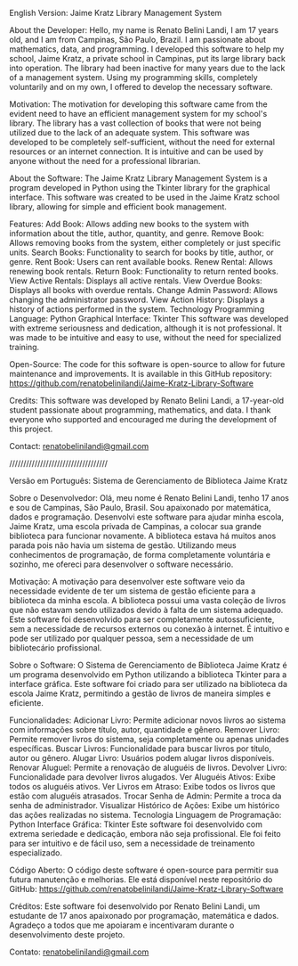 English Version:
Jaime Kratz Library Management System

About the Developer:
Hello, my name is Renato Belini Landi, I am 17 years old, and I am from Campinas, São Paulo, Brazil. I am passionate about mathematics, data, and programming. I developed this software to help my school, Jaime Kratz, a private school in Campinas, put its large library back into operation. The library had been inactive for many years due to the lack of a management system. Using my programming skills, completely voluntarily and on my own, I offered to develop the necessary software.

Motivation:
The motivation for developing this software came from the evident need to have an efficient management system for my school's library. The library has a vast collection of books that were not being utilized due to the lack of an adequate system. This software was developed to be completely self-sufficient, without the need for external resources or an internet connection. It is intuitive and can be used by anyone without the need for a professional librarian.

About the Software:
The Jaime Kratz Library Management System is a program developed in Python using the Tkinter library for the graphical interface. This software was created to be used in the Jaime Kratz school library, allowing for simple and efficient book management.

Features:
Add Book: Allows adding new books to the system with information about the title, author, quantity, and genre.
Remove Book: Allows removing books from the system, either completely or just specific units.
Search Books: Functionality to search for books by title, author, or genre.
Rent Book: Users can rent available books.
Renew Rental: Allows renewing book rentals.
Return Book: Functionality to return rented books.
View Active Rentals: Displays all active rentals.
View Overdue Books: Displays all books with overdue rentals.
Change Admin Password: Allows changing the administrator password.
View Action History: Displays a history of actions performed in the system.
Technology
Programming Language: Python
Graphical Interface: Tkinter
This software was developed with extreme seriousness and dedication, although it is not professional. It was made to be intuitive and easy to use, without the need for specialized training.

Open-Source:
The code for this software is open-source to allow for future maintenance and improvements. It is available in this GitHub repository: https://github.com/renatobelinilandi/Jaime-Kratz-Library-Software

Credits:
This software was developed by Renato Belini Landi, a 17-year-old student passionate about programming, mathematics, and data. I thank everyone who supported and encouraged me during the development of this project.

Contact:
renatobelinilandi@gmail.com

///////////////////////////////////

Versão em Português:
Sistema de Gerenciamento de Biblioteca Jaime Kratz

Sobre o Desenvolvedor:
Olá, meu nome é Renato Belini Landi, tenho 17 anos e sou de Campinas, São Paulo, Brasil. Sou apaixonado por matemática, dados e programação. Desenvolvi este software para ajudar minha escola, Jaime Kratz, uma escola privada de Campinas, a colocar sua grande biblioteca para funcionar novamente. A biblioteca estava há muitos anos parada pois não havia um sistema de gestão. Utilizando meus conhecimentos de programação, de forma completamente voluntária e sozinho, me ofereci para desenvolver o software necessário.

Motivação:
A motivação para desenvolver este software veio da necessidade evidente de ter um sistema de gestão eficiente para a biblioteca da minha escola. A biblioteca possui uma vasta coleção de livros que não estavam sendo utilizados devido à falta de um sistema adequado. Este software foi desenvolvido para ser completamente autossuficiente, sem a necessidade de recursos externos ou conexão à internet. É intuitivo e pode ser utilizado por qualquer pessoa, sem a necessidade de um bibliotecário profissional.

Sobre o Software:
O Sistema de Gerenciamento de Biblioteca Jaime Kratz é um programa desenvolvido em Python utilizando a biblioteca Tkinter para a interface gráfica. Este software foi criado para ser utilizado na biblioteca da escola Jaime Kratz, permitindo a gestão de livros de maneira simples e eficiente.

Funcionalidades:
Adicionar Livro: Permite adicionar novos livros ao sistema com informações sobre título, autor, quantidade e gênero.
Remover Livro: Permite remover livros do sistema, seja completamente ou apenas unidades específicas.
Buscar Livros: Funcionalidade para buscar livros por título, autor ou gênero.
Alugar Livro: Usuários podem alugar livros disponíveis.
Renovar Aluguel: Permite a renovação de aluguéis de livros.
Devolver Livro: Funcionalidade para devolver livros alugados.
Ver Aluguéis Ativos: Exibe todos os aluguéis ativos.
Ver Livros em Atraso: Exibe todos os livros que estão com aluguéis atrasados.
Trocar Senha de Admin: Permite a troca da senha de administrador.
Visualizar Histórico de Ações: Exibe um histórico das ações realizadas no sistema.
Tecnologia
Linguagem de Programação: Python
Interface Gráfica: Tkinter
Este software foi desenvolvido com extrema seriedade e dedicação, embora não seja profissional. Ele foi feito para ser intuitivo e de fácil uso, sem a necessidade de treinamento especializado.

Código Aberto:
O código deste software é open-source para permitir sua futura manutenção e melhorias. Ele está disponível neste repositório do GitHub: https://github.com/renatobelinilandi/Jaime-Kratz-Library-Software

Créditos:
Este software foi desenvolvido por Renato Belini Landi, um estudante de 17 anos apaixonado por programação, matemática e dados. Agradeço a todos que me apoiaram e incentivaram durante o desenvolvimento deste projeto.

Contato:
renatobelinilandi@gmail.com

